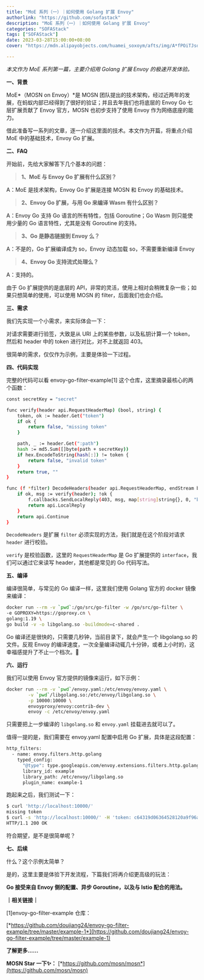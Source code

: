 ```yaml
---
title: "MoE 系列（一）｜如何使用 Golang 扩展 Envoy"
authorlink: "https://github.com/sofastack"
description: "MoE 系列（一）｜如何使用 Golang 扩展 Envoy"
categories: "SOFAStack"
tags: ["SOFAStack"]
date: 2023-03-28T15:00:00+08:00
cover: "https://mdn.alipayobjects.com/huamei_soxoym/afts/img/A*fPOiTJsdpxMAAAAAAAAAAAAADrGAAQ/original"

---
```


*本文作为 MoE 系列第一篇，主要介绍用 Golang 扩展 Envoy 的极速开发体验。*

**一、背景**

MoE*（MOSN on Envoy）*是 MOSN 团队提出的技术架构，经过近两年的发展，在蚂蚁内部已经得到了很好的验证；并且去年我们也将底层的 Envoy Go 七层扩展贡献了 Envoy 官方，MOSN 也初步支持了使用 Envoy 作为网络底座的能力。

借此准备写一系列的文章，逐一介绍这里面的技术。本文作为开篇，将重点介绍 MoE 中的基础技术，Envoy Go 扩展。

**二、FAQ**

开始前，先给大家解答下几个基本的问题：

> **1、MoE 与 Envoy Go 扩展有什么区别？**

A：MoE 是技术架构，Envoy Go 扩展是连接 MOSN 和 Envoy 的基础技术。

> **2、Envoy Go 扩展，与用 Go 来编译 Wasm 有什么区别？**

A：Envoy Go 支持 Go 语言的所有特性，包括 Goroutine；Go Wasm 则只能使用少量的 Go 语言特性，尤其是没有 Goroutine 的支持。

> **3、Go 是静态链接到 Envoy 么？**

A：不是的，Go 扩展编译成为 so，Envoy 动态加载 so，不需要重新编译 Envoy

> **4、Envoy Go 支持流式处理么？**

A：支持的。

由于 Go 扩展提供的是底层的 API，非常的灵活，使用上相对会稍微复杂一些；如果只想简单的使用，可以使用 MOSN 的 filter，后面我们也会介绍。

**三、需求**

我们先实现一个小需求，来实际体会一下：

对请求需要进行验签，大致是从 URI 上的某些参数，以及私钥计算一个 token，然后和 header 中的 token 进行对比，对不上就返回 403。

很简单的需求，仅仅作为示例，主要是体验一下过程。

**四、代码实现**

完整的代码可以看 envoy-go-filter-example[1] 这个仓库，这里摘录最核心的两个函数：

```bash
const secretKey = "secret"

func verify(header api.RequestHeaderMap) (bool, string) {
    token, ok := header.Get("token")
    if ok {
        return false, "missing token"
    }

    path, _ := header.Get(":path")
    hash := md5.Sum([]byte(path + secretKey))
    if hex.EncodeToString(hash[:]) != token {
        return false, "invalid token"
    }
    return true, ""
}

func (f *filter) DecodeHeaders(header api.RequestHeaderMap, endStream bool) api.StatusType {
    if ok, msg := verify(header); !ok {
        f.callbacks.SendLocalReply(403, msg, map[string]string{}, 0, "bad-request")
        return api.LocalReply
    }
    return api.Continue
}
```

`DecodeHeaders` 是扩展 `filter` 必须实现的方法，我们就是在这个阶段对请求 `header` 进行校验。

`verify` 是校验函数，这里的 `RequestHeaderMap` 是 Go 扩展提供的 `interface`，我们可以通过它来读写 header，其他都是常见的 Go 代码写法。

**五、编译**

编译很简单，与常见的 Go 编译一样，这里我们使用 Golang 官方的 docker 镜像来编译：

```bash
docker run --rm -v `pwd`:/go/src/go-filter -w /go/src/go-filter \
-e GOPROXY=https://goproxy.cn \
golang:1.19 \
go build -v -o libgolang.so -buildmode=c-shared .
```

Go 编译还是很快的，只需要几秒钟，当前目录下，就会产生一个 libgolang.so 的文件。反观 Envoy 的编译速度，一次全量编译动辄几十分钟，或者上小时的，这幸福感提升了不止一个档次。🥰

**六、运行**

我们可以使用 Envoy 官方提供的镜像来运行，如下示例：

```bash
docker run --rm -v `pwd`/envoy.yaml:/etc/envoy/envoy.yaml \
        -v `pwd`/libgolang.so:/etc/envoy/libgolang.so \
        -p 10000:10000 \
        envoyproxy/envoy:contrib-dev \
        envoy -c /etc/envoy/envoy.yaml
```

只需要把上一步编译的 `libgolang.so` 和 `envoy.yaml` 挂载进去就可以了。

值得一提的是，我们需要在 envoy.yaml 配置中启用 Go 扩展，具体是这段配置：

```bash
http_filters:
  - name: envoy.filters.http.golang
    typed_config:
      "@type": type.googleapis.com/envoy.extensions.filters.http.golang.v3alpha.Config
      library_id: example
      library_path: /etc/envoy/libgolang.so
      plugin_name: example-1
```

跑起来之后，我们测试一下：

```bash
$ curl 'http://localhost:10000/'
missing token
$ curl -s 'http://localhost:10000/' -H 'token: c64319d06364528120a9f96af62ea83d' -I
HTTP/1.1 200 OK
```

符合期望，是不是很简单呢？

**七、后续**

什么？这个示例太简单？

是的，这里主要是体验下开发流程，下篇我们将再介绍更高级的玩法：

**Go 接受来自 Envoy 侧的配置、异步 Goroutine，以及与 Istio 配合的用法。**

**｜相关链接｜**

[1]envoy-go-filter-example 仓库：

[*https://github.com/doujiang24/envoy-go-filter-example/tree/master/example-1*](https://github.com/doujiang24/envoy-go-filter-example/tree/master/example-1)

**了解更多……**

**MOSN Star 一下✨：**
[*https://github.com/mosn/mosn*](https://github.com/mosn/mosn)
